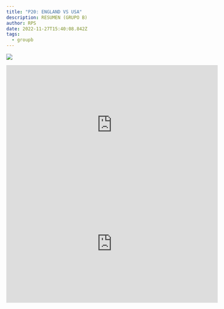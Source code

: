 ```yaml
---
title: "P20: ENGLAND VS USA"
description: RESUMEN (GRUPO B)
author: RPS
date: 2022-11-27T15:40:08.842Z
tags:
  - groupb
---
```

![](/static/img/22-11-25_16-12-28-912.jpg)

<iframe width="560" height="315" src="https://www.youtube-nocookie.com/embed/x7W7FB1mXOU" title="YouTube video player" frameborder="0" allow="accelerometer; autoplay; clipboard-write; encrypted-media; gyroscope; picture-in-picture" allowfullscreen></iframe>

<iframe width="560" height="315" src="https://www.youtube-nocookie.com/embed/Ugq8884vFMI" title="YouTube video player" frameborder="0" allow="accelerometer; autoplay; clipboard-write; encrypted-media; gyroscope; picture-in-picture" allowfullscreen></iframe>